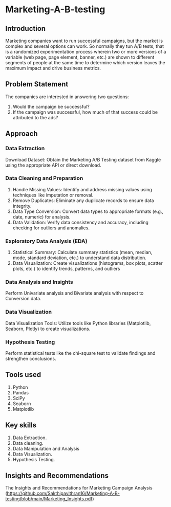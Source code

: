 # Marketing-A-B-testing

## Introduction
Marketing companies want to run successful campaigns, but the market is complex and several options can work. So normally they tun A/B tests, that is a randomized experimentation process wherein two or more versions of a variable (web page, page element, banner, etc.) are shown to different segments of people at the same time to determine which version leaves the maximum impact and drive business metrics.

## Problem Statement
The companies are interested in answering two questions:
1. Would the campaign be successful?
2. If the campaign was successful, how much of that success could be attributed to the ads?

## Approach

### Data Extraction
Download Dataset: Obtain the Marketing A/B Testing dataset from Kaggle using the appropriate API or direct download.

### Data Cleaning and Preparation
1. Handle Missing Values: Identify and address missing values using techniques like imputation or removal.
2. Remove Duplicates: Eliminate any duplicate records to ensure data integrity.
3. Data Type Conversion: Convert data types to appropriate formats (e.g., date, numeric) for analysis.
4. Data Validation: Verify data consistency and accuracy, including checking for outliers and anomalies.

### Exploratory Data Analysis (EDA)
1. Statistical Summary: Calculate summary statistics (mean, median, mode, standard deviation, etc.) to understand data distribution.
2. Data Visualization: Create visualizations (histograms, box plots, scatter plots, etc.) to identify trends, patterns, and outliers

### Data Analysis and Insights
Perform Univariate analysis and Bivariate analysis with respect to Conversion data.

### Data Visualization
Data Visualization Tools: Utilize tools like Python libraries (Matplotlib, Seaborn, Plotly) to create visualizations.

### Hypothesis Testing
Perform statistical tests like the chi-square test to validate findings and strengthen conclusions.


## Tools used
1. Python
2. Pandas
3. SciPy
4. Seaborn
5. Matplotlib

## Key skills
1. Data Extraction.
2. Data cleaning.
3. Data Manipulation and Analysis
4. Data Visualization.
5. Hypothesis Testing.

## Insights and Recommendations
The Insights and Recommendations for Marketing Campaign Analysis (https://github.com/Sakthipavithran16/Marketing-A-B-testing/blob/main/Marketing_Insights.pdf)


